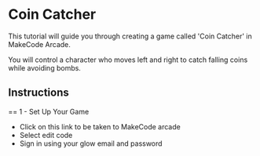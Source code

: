 # Coin Catcher

This tutorial will guide you through creating a game called 'Coin Catcher' in MakeCode Arcade. 

You will control a character who moves left and right to catch falling coins while avoiding bombs. 

## Instructions

== 1 - Set Up Your Game
  * Click on this link to be taken to MakeCode arcade
  * Select edit code
  * Sign in using your glow email and password
